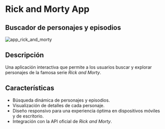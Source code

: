 # Rick and Morty App
## Buscador de personajes y episodios

![app_rick_and_morty](https://github.com/user-attachments/assets/cb1725ba-0290-4a7b-afb9-ea4dde576311)


## Descripción
Una aplicación interactiva que permite a los usuarios buscar y explorar personajes de la famosa serie *Rick and Morty*.

## Características
- Búsqueda dinámica de personajes y episodios.
- Visualización de detalles de cada personaje.
- Diseño responsivo para una experiencia óptima en dispositivos móviles y de escritorio.
- Integración con la API oficial de *Rick and Morty*.
